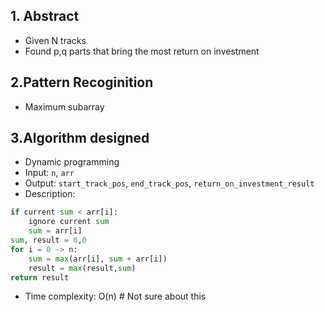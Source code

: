 ## 1. Abstract
- Given N tracks  
- Found p,q parts that bring the most return on investment
## 2.Pattern Recoginition
- Maximum subarray
## 3.Algorithm designed
- Dynamic programming
- Input: `n`, `arr`
- Output: `start_track_pos`, `end_track_pos`, `return_on_investment_result`
- Description:
```python
if current sum < arr[i]:
    ignore current sum
    sum = arr[i]
sum, result = 0,0
for i = 0 -> n: 
    sum = max(arr[i], sum + arr[i])
    result = max(result,sum) 
return result
```
- Time complexity: O(n) # Not sure about this